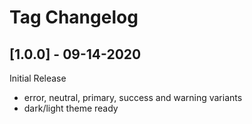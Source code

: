 # Tag Changelog

## [1.0.0] - 09-14-2020

Initial Release

- error, neutral, primary, success and warning variants
- dark/light theme ready